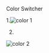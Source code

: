 Color Switcher

1.![color 1](https://github.com/i99c/color-switcher/assets/119710326/6b784f10-0d2f-4f5f-b391-cc727a6a4c88)

2.
![color 2](https://github.com/i99c/color-switcher/assets/119710326/341326f8-42fe-4925-80ad-eca1c4023061)
